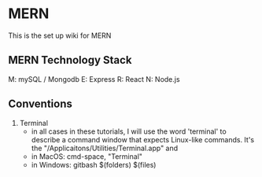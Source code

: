 # MERN

This is the set up wiki for MERN

## MERN Technology Stack
M: mySQL / Mongodb
E: Express
R: React
N: Node.js

## Conventions

1. Terminal 
	- in all cases in these tutorials, I will use the word 'terminal' to describe a command window that expects Linux-like commands. It's the "/Applicaitons/Utilities/Terminal.app" and
	- in MacOS: cmd-space, "Terminal"
	- in Windows: gitbash
$(folders)
$(files)
<!--stackedit_data:
eyJoaXN0b3J5IjpbMTUxNDczMTk2Nl19
-->